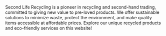 Second Life Recycling is a pioneer in recycling and second-hand trading, committed to giving new value to pre-loved products. We offer sustainable solutions to minimize waste, protect the environment, and make quality items accessible at affordable prices. Explore our unique recycled products and eco-friendly services on this website!

